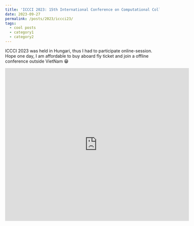```yaml
---
title: 'ICCCI 2023: 15th International Conference on Computational Collective Intelligence'
date: 2023-09-27
permalink: /posts/2023/iccci23/
tags:
  - cool posts
  - category1
  - category2
---
```

ICCCI 2023 was held in Hungari, thus I had to participate online-session. Hope one day, I am affordable to buy aboard fly ticket and join a offline conference outside VietNam 😁 

<embed src="https://ewigspace1910.github.io/files/cer/23-iccci.pdf" type="application/pdf" width="600px" height="500px" />

 
